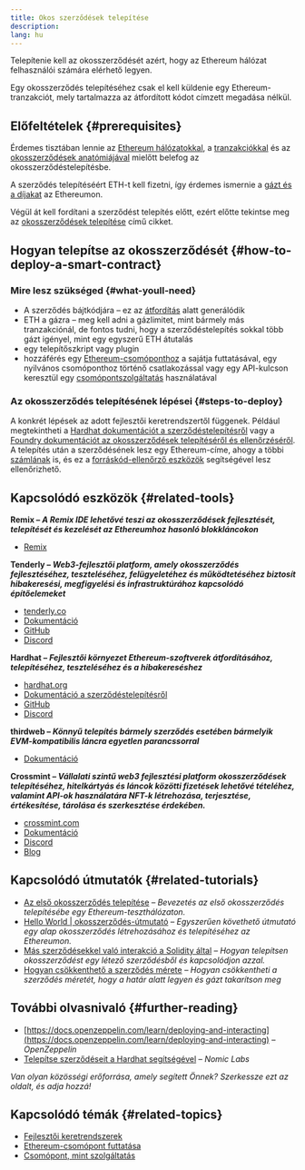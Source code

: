 ```yaml
---
title: Okos szerződések telepítése
description:
lang: hu
---
```


Telepítenie kell az okosszerződését azért, hogy az Ethereum hálózat felhasználói számára elérhető legyen.

Egy okosszerződés telepítéséhez csak el kell küldenie egy Ethereum-tranzakciót, mely tartalmazza az átfordított kódot címzett megadása nélkül.

## Előfeltételek {#prerequisites}

Érdemes tisztában lennie az [Ethereum hálózatokkal](/developers/docs/networks/), a [tranzakciókkal](/developers/docs/transactions/) és az [okosszerződések anatómiájával](/developers/docs/smart-contracts/anatomy/) mielőtt belefog az okosszerződéstelepítésbe.

A szerződés telepítéséért ETH-t kell fizetni, így érdemes ismernie a [gázt és a díjakat](/developers/docs/gas/) az Ethereumon.

Végül át kell fordítani a szerződést telepítés előtt, ezért előtte tekintse meg az [okosszerződések telepítése](/developers/docs/smart-contracts/compiling/) című cikket.

## Hogyan telepítse az okosszerződését {#how-to-deploy-a-smart-contract}

### Mire lesz szükséged {#what-youll-need}

- A szerződés bájtkódjára – ez az [átfordítás](/developers/docs/smart-contracts/compiling/) alatt generálódik
- ETH a gázra – meg kell adni a gázlimitet, mint bármely más tranzakciónál, de fontos tudni, hogy a szerződéstelepítés sokkal több gázt igényel, mint egy egyszerű ETH átutalás
- egy telepítőszkript vagy plugin
- hozzáférés egy [Ethereum-csomóponthoz](/developers/docs/nodes-and-clients/) a sajátja futtatásával, egy nyilvános csomóponthoz történő csatlakozással vagy egy API-kulcson keresztül egy [csomópontszolgáltatás](/developers/docs/nodes-and-clients/nodes-as-a-service/) használatával

### Az okosszerződés telepítésének lépései {#steps-to-deploy}

A konkrét lépések az adott fejlesztői keretrendszertől függenek. Például megtekintheti a [Hardhat dokumentációt a szerződéstelepítésről](https://hardhat.org/guides/deploying.html) vagy a [Foundry dokumentációt az okosszerződések telepítéséről és ellenőrzéséről](https://book.getfoundry.sh/forge/deploying). A telepítés után a szerződésének lesz egy Ethereum-címe, ahogy a többi [számlának](/developers/docs/accounts/) is, és ez a [forráskód-ellenőrző eszközök](/developers/docs/smart-contracts/verifying/#source-code-verification-tools) segítségével lesz ellenőrizhető.

## Kapcsolódó eszközök {#related-tools}

**Remix – _A Remix IDE lehetővé teszi az okosszerződések fejlesztését, telepítését és kezelését az Ethereumhoz hasonló blokkláncokon_**

- [Remix](https://remix.ethereum.org)

**Tenderly – _Web3-fejlesztői platform, amely okosszerződés fejlesztéséhez, teszteléséhez, felügyeletéhez és működtetéséhez biztosít hibakeresési, megfigyelési és infrastruktúrához kapcsolódó építőelemeket_**

- [tenderly.co](https://tenderly.co/)
- [Dokumentáció](https://docs.tenderly.co/)
- [GitHub](https://github.com/Tenderly)
- [Discord](https://discord.gg/eCWjuvt)

**Hardhat – _Fejlesztői környezet Ethereum-szoftverek átfordításához, telepítéséhez, teszteléséhez és a hibakereséshez_**

- [hardhat.org](https://hardhat.org/getting-started/)
- [Dokumentáció a szerződéstelepítésről](https://hardhat.org/guides/deploying.html)
- [GitHub](https://github.com/nomiclabs/hardhat)
- [Discord](https://discord.com/invite/TETZs2KK4k)

**thirdweb – _Könnyű telepítés bármely szerződés esetében bármelyik EVM-kompatibilis láncra egyetlen parancssorral_**

- [Dokumentáció](https://portal.thirdweb.com/deploy/)

**Crossmint _– Vállalati szintű web3 fejlesztési platform okosszerződések telepítéséhez, hitelkártyás és láncok közötti fizetések lehetővé tételéhez, valamint API-ok használatára NFT-k létrehozása, terjesztése, értékesítése, tárolása és szerkesztése érdekében._**

- [crossmint.com](https://www.crossmint.com)
- [Dokumentáció](https://docs.crossmint.com)
- [Discord](https://discord.com/invite/crossmint)
- [Blog](https://blog.crossmint.com)

## Kapcsolódó útmutatók {#related-tutorials}

- [Az első okosszerződés telepítése](/developers/tutorials/deploying-your-first-smart-contract/) _– Bevezetés az első okosszerződés telepítésébe egy Ethereum-teszthálózaton._
- [Hello World | okosszerződés-útmutató](/developers/tutorials/hello-world-smart-contract/) _– Egyszerűen követhető útmutató egy alap okosszerződés létrehozásához és telepítéséhez az Ethereumon._
- [Más szerződésekkel való interakció a Solidity által](/developers/tutorials/interact-with-other-contracts-from-solidity/) _– Hogyan telepítsen okosszerződést egy létező szerződésből és kapcsolódjon azzal._
- [Hogyan csökkenthető a szerződés mérete](/developers/tutorials/downsizing-contracts-to-fight-the-contract-size-limit/) _– Hogyan csökkentheti a szerződés méretét, hogy a határ alatt legyen és gázt takarítson meg_

## További olvasnivaló {#further-reading}

- [https://docs.openzeppelin.com/learn/deploying-and-interacting](https://docs.openzeppelin.com/learn/deploying-and-interacting) – _OpenZeppelin_
- [Telepítse szerződéseit a Hardhat segítségével](https://hardhat.org/guides/deploying.html) – _Nomic Labs_

_Van olyan közösségi erőforrása, amely segített Önnek? Szerkessze ezt az oldalt, és adja hozzá!_

## Kapcsolódó témák {#related-topics}

- [Fejlesztői keretrendszerek](/developers/docs/frameworks/)
- [Ethereum-csomópont futtatása](/developers/docs/nodes-and-clients/run-a-node/)
- [Csomópont, mint szolgáltatás](/developers/docs/nodes-and-clients/nodes-as-a-service)
